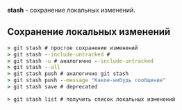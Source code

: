**stash** - сохранение локальных изменений.
## Сохранение локальных изменений
```cmd
> git stash # простое сохранение изменений
> git stash --include-untracked #
> git stash -u # аналогично --include-untracked
> git stash --all
> git stash push # аналогично git stash
> git stash push --message "Какое-нибудь сообщение"
> git stash save # deprecated
```
```cmd
> git stash list # получить список локальных изменений

```
